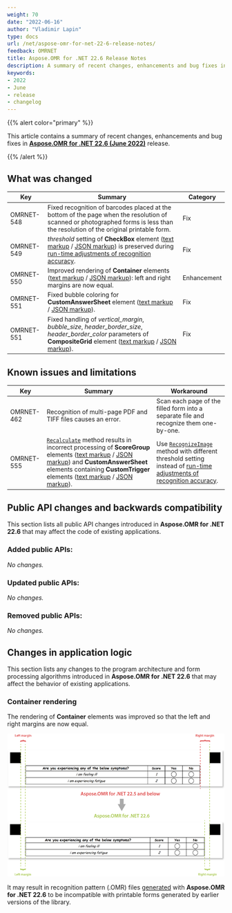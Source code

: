 ```yaml
---
weight: 70
date: "2022-06-16"
author: "Vladimir Lapin"
type: docs
url: /net/aspose-omr-for-net-22-6-release-notes/
feedback: OMRNET
title: Aspose.OMR for .NET 22.6 Release Notes
description: A summary of recent changes, enhancements and bug fixes in Aspose.OMR for .NET 22.6 (June 2022) release.
keywords:
- 2022
- June
- release
- changelog
---
```


{{% alert color="primary" %}} 

This article contains a summary of recent changes, enhancements and bug fixes in [**Aspose.OMR for .NET 22.6 (June 2022)**](https://www.nuget.org/packages/Aspose.OMR/22.6.0) release.

{{% /alert %}} 

## What was changed

Key | Summary | Category
--- | ------- | --------
OMRNET-548 | Fixed recognition of barcodes placed at the bottom of the page when the resolution of scanned or photographed forms is less than the resolution of the original printable form. | Fix
OMRNET-549 | _threshold_ setting of **CheckBox** element ([text markup](/omr/net/txt-markup/checkbox/) / [JSON markup](/omr/net/json-markup/checkbox/)) is preserved during [run-time adjustments of recognition accuracy](/omr/net/recognition/accuracy-threshold/#adjusting-recognition-accuracy-at-run-time). | Fix
OMRNET-550 | Improved rendering of **Container** elements ([text markup](/omr/net/txt-markup/container/) / [JSON markup](/omr/net/json-markup/container/)): left and right margins are now equal. | Enhancement
OMRNET-551 | Fixed bubble coloring for **CustomAnswerSheet** element ([text markup](/omr/net/txt-markup/custom_answer_sheet/) / [JSON markup](/omr/net/json-markup/customanswersheet/)). | Fix
OMRNET-551 | Fixed handling of _vertical_margin_, _bubble_size_, _header_border_size_, _header_border_color_ parameters of **CompositeGrid** element ([text markup](/omr/net/txt-markup/composite_grid/) / [JSON markup](/omr/net/json-markup/compositegrid/)). | Fix

## Known issues and limitations

Key | Summary | Workaround
--- | ------- | ----------
OMRNET-462 | Recognition of multi-page PDF and TIFF files causes an error. | Scan each page of the filled form into a separate file and recognize them one-by-one.
OMRNET-555 | [`Recalculate`](https://reference.aspose.com/omr/net/aspose.omr.api/templateprocessor/recalculate/) method results in incorrect processing of **ScoreGroup** elements ([text markup](/omr/net/txt-markup/score_group/) / [JSON markup](/omr/net/json-markup/scoregroup/)) and **CustomAnswerSheet** elements containing **CustomTrigger** elements ([text markup](/omr/net/txt-markup/custom_answer_sheet/#custom_trigger) / [JSON markup](/omr/net/json-markup/customanswersheet/#customtrigger-element)). | Use [`RecognizeImage`](https://reference.aspose.com/omr/net/aspose.omr.api/templateprocessor/recognizeimage/) method with different threshold setting instead of [run-time adjustments of recognition accuracy](/omr/net/recognition/accuracy-threshold/#adjusting-recognition-accuracy-at-run-time).

## Public API changes and backwards compatibility

This section lists all public API changes introduced in **Aspose.OMR for .NET 22.6** that may affect the code of existing applications.

### Added public APIs:

_No changes._

### Updated public APIs:

_No changes._

### Removed public APIs:

_No changes._

## Changes in application logic

This section lists any changes to the program architecture and form processing algorithms introduced in **Aspose.OMR for .NET 22.6** that may affect the behavior of existing applications.

### Container rendering

The rendering of **Container** elements was improved so that the left and right margins are now equal.

![New container margins](container-margins.png)

It may result in recognition pattern (.OMR) files [generated](/omr/net/generate-template/) with **Aspose.OMR for .NET 22.6** to be incompatible with printable forms generated by earlier versions of the library.
